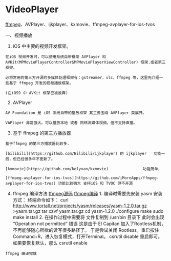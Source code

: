 # VideoPlayer
[ffmpeg](http://ffmpeg.org)、AVPlayer、ijkplayer、kxmovie、ffmpeg-avplayer-for-ios-tvos

一、视频播放

  1. iOS 中主要的视频开发框架。
  
    在iOS 视频开发时，可以使用系统自带框架 AVPlayer 和 AVKit(MPMoviePlayerController&MPMoviePlayerViewController) 框架.或者第三框架。

    必将常用的第三方开源的多媒体处理框架有：gstreamer，vlc，ffmpeg 等，这里先介绍一些基于 ffmpeg 开发的视频播放框架。
    
    (在iOS9 中 AVKit 框架已被放弃)
  
  2. AVPlayer

    AV Foundation 是 iOS 系统自带的播放框架 其主要围绕 AVPlayer 类展开。
    
    VAPlayer 非常强大。可以播放本地 或者 网络流媒体视频。但不支持直播。
  
  3. 基于 ffmpeg 的第三方播放器
  
    基于ffmpeg 的第三方播放器比较多.

    [bilibili](https://github.com/Bilibili/ijkplayer) 的 ijkplayer   功能一般，但已经很多年不更新了。
    
    [kxmovie](https://github.com/kolyvan/kxmovie)               功能简单，
    
    [ffmpeg-avplayer-for-ios-tvos](https://github.com/iMoreApps/ffmpeg-avplayer-for-ios-tvos) 功能比较强大 支持iOS 和 TVOC 但不开源
    
  4. ffmpeg 编译方法
	[ffmpeg源码](https://github.com/FFmpeg/FFmpeg)
	[ffmpeg编译](http://www.cocoachina.com/ios/20150514/11827.html)
	1. 编译时需要先安装 yasm
		安装方式：
		终端命令如下：
		curl http://www.tortall.net/projects/yasm/releases/yasm-1.2.0.tar.gz >yasm.tar.gz
		tar xzvf yasm.tar.gz
		cd yasm-1.2.0
		./configure	
		make
		sudo make install
	2. 在操作过程中需要将 文件复制到 /usr/bin 目录下
		此时会出现 “Operation not permitted” 错误
		这是由于 El Capitan 加入了Rootless机制，不再能够随心所欲的读写很多路径了。
		于是尝试关闭 Rootless。重启按住 Command+R，进入恢复模式，打开Terminal。
		csrutil disable
		重启即可。如果要恢复默认，那么
		csrutil enable

	ffmpeg 编译完成 
  
